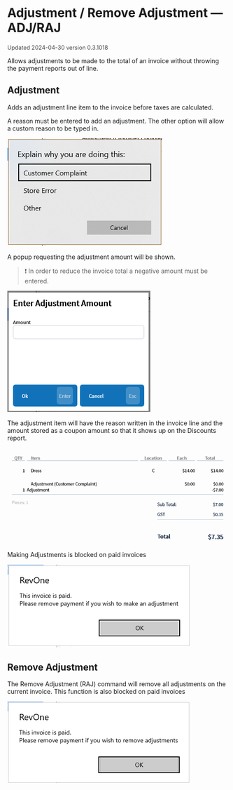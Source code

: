 # Adjustment / Remove Adjustment — ADJ/RAJ
<span style="font-size:.8rem;opacity:.8">Updated 2024-04-30 version 0.3.1018</span>

Allows adjustments to be made to the total of an invoice without throwing the payment reports out of line.

## Adjustment

Adds an adjustment line item to the invoice before taxes are calculated.

A reason must be entered to add an adjustment. The other option will allow a custom reason to be typed in.

![Adjustment Reason](../../../.attachments/Documentation/Adjustment-Reason.png "Adjustment Reason")

A popup requesting the adjustment amount will be shown.

> ❗ In order to reduce the invoice total a negative amount must be entered.

![Adjustment](../../../.attachments/Documentation/Adjustment.png "Adjustment")

The adjustment item will have the reason written in the invoice line and the amount stored as a coupon amount so that it shows up on the Discounts report.

![Adjustment Line Item](../../../.attachments/Documentation/Adjustment-LineItem.png "Adjustment Line Item")

Making Adjustments is blocked on paid invoices

![Adjustment — Paid](../../../.attachments/Documentation/Adjustment-Paid.png "Adjustment — Paid")

## Remove Adjustment

The Remove Adjustment (RAJ) command will remove all adjustments on the current invoice. This function is also blocked on paid invoices

![Remove Adjustment — Paid](../../../.attachments/Documentation/RemoveAdjustment-Paid.png "Remove Adjustment — Paid")